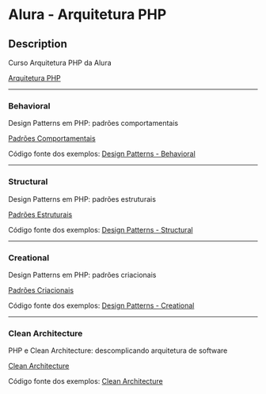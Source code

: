 # Alura - Arquitetura PHP

## Description
Curso Arquitetura PHP da Alura

[Arquitetura PHP](https://cursos.alura.com.br/formacao-arquiteto-php)

---
### Behavioral
Design Patterns em PHP: padrões comportamentais

[Padrões Comportamentais](https://cursos.alura.com.br/course/php-design-pattern-comportamental)

Código fonte dos exemplos: [Design Patterns - Behavioral](Design%20Patterns%20-%20Behavioral)

---
### Structural
Design Patterns em PHP: padrões estruturais

[Padrões Estruturais](https://cursos.alura.com.br/course/php-design-pattern-estrutural)

Código fonte dos exemplos: [Design Patterns - Structural](Design%20Patterns%20-%20Structural)

---
### Creational
Design Patterns em PHP: padrões criacionais

[Padrões Criacionais](https://cursos.alura.com.br/course/php-design-pattern-criacional)

Código fonte dos exemplos: [Design Patterns - Creational](Design%20Patterns%20-%20Creational)

---
### Clean Architecture
PHP e Clean Architecture: descomplicando arquitetura de software

[Clean Architecture](https://cursos.alura.com.br/course/php-introducao-clean-achitecture)

Código fonte dos exemplos: [Clean Architecture](Clean%20Architecture)
